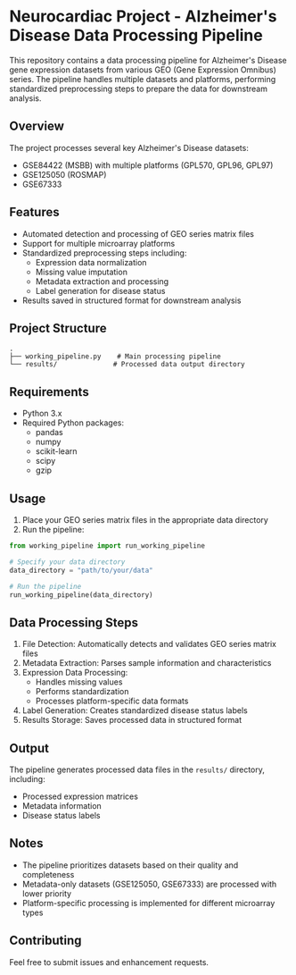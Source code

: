 # Neurocardiac Project - Alzheimer's Disease Data Processing Pipeline

This repository contains a data processing pipeline for Alzheimer's Disease gene expression datasets from various GEO (Gene Expression Omnibus) series. The pipeline handles multiple datasets and platforms, performing standardized preprocessing steps to prepare the data for downstream analysis.

## Overview

The project processes several key Alzheimer's Disease datasets:
- GSE84422 (MSBB) with multiple platforms (GPL570, GPL96, GPL97)
- GSE125050 (ROSMAP)
- GSE67333

## Features

- Automated detection and processing of GEO series matrix files
- Support for multiple microarray platforms
- Standardized preprocessing steps including:
  - Expression data normalization
  - Missing value imputation
  - Metadata extraction and processing
  - Label generation for disease status
- Results saved in structured format for downstream analysis

## Project Structure

```
.
├── working_pipeline.py    # Main processing pipeline
└── results/              # Processed data output directory
```

## Requirements

- Python 3.x
- Required Python packages:
  - pandas
  - numpy
  - scikit-learn
  - scipy
  - gzip

## Usage

1. Place your GEO series matrix files in the appropriate data directory
2. Run the pipeline:

```python
from working_pipeline import run_working_pipeline

# Specify your data directory
data_directory = "path/to/your/data"

# Run the pipeline
run_working_pipeline(data_directory)
```

## Data Processing Steps

1. File Detection: Automatically detects and validates GEO series matrix files
2. Metadata Extraction: Parses sample information and characteristics
3. Expression Data Processing:
   - Handles missing values
   - Performs standardization
   - Processes platform-specific data formats
4. Label Generation: Creates standardized disease status labels
5. Results Storage: Saves processed data in structured format

## Output

The pipeline generates processed data files in the `results/` directory, including:
- Processed expression matrices
- Metadata information
- Disease status labels

## Notes

- The pipeline prioritizes datasets based on their quality and completeness
- Metadata-only datasets (GSE125050, GSE67333) are processed with lower priority
- Platform-specific processing is implemented for different microarray types

## Contributing

Feel free to submit issues and enhancement requests.
